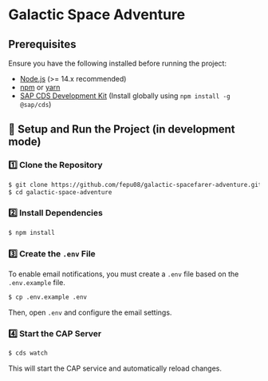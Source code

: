 # Galactic Space Adventure

## Prerequisites

Ensure you have the following installed before running the project:

- [Node.js](https://nodejs.org/) (>= 14.x recommended)
- [npm](https://www.npmjs.com/) or [yarn](https://yarnpkg.com/)
- [SAP CDS Development Kit](https://cap.cloud.sap/docs/get-started/) (Install globally using `npm install -g @sap/cds`)

## 🚀 Setup and Run the Project (in development mode)

### 1️⃣ Clone the Repository

```sh
$ git clone https://github.com/fepu08/galactic-spacefarer-adventure.git
$ cd galactic-space-adventure
```

### 2️⃣ Install Dependencies

```sh
$ npm install
```

### 3️⃣ Create the `.env` File

To enable email notifications, you must create a `.env` file based on the `.env.example` file.

```sh
$ cp .env.example .env
```

Then, open `.env` and configure the email settings.

### 4️⃣ Start the CAP Server

```sh
$ cds watch
```

This will start the CAP service and automatically reload changes.
